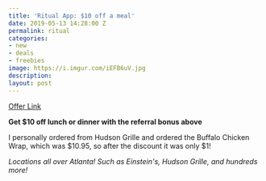 ```yaml
---
title: 'Ritual App: $10 off a meal'
date: 2019-05-13 14:28:00 Z
permalink: ritual
categories:
- new
- deals
- freebies
image: https://i.imgur.com/iEFB6uV.jpg
description: 
layout: post
---
```


[Offer Link](https://invite.ritual.co/JENNIFER14911)

**Get $10 off lunch or dinner with the referral bonus above**

I personally ordered from Hudson Grille and ordered the Buffalo Chicken Wrap, which was $10.95, so after the discount it was only $1!

*Locations all over Atlanta! Such as Einstein's, Hudson Grille, and hundreds more!*